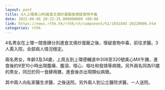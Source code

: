 ```yaml
---
layout: post
title: 4人上環美心MX進食叉燒炒蛋飯後懷疑食物中毒
date: 2022-06-06 20:32:25.000000000 +08:00
link: https://news.rthk.hk/rthk/ch/component/k2/1651845-20220606.htm
categories: rthk
---
```


4名男女在上環一間食肆分別進食叉燒炒蛋飯之後，懷疑食物中毒，前往求醫。3人需入院，全部病人情況穩定。

兩名男女，年齡3及34歲，上周五到上環德輔道中308至320號美心MX午膳，進食後約9至10小時出現腹痛、腹瀉、噁心、嘔吐和發燒等病徵。另外兩名同為51歲的男女，同日於同一食肆用膳，進食後亦出現類似病徵。

其中兩人向私家醫生求醫，之後送院。另外兩人到公立醫院求醫，一人送院。
